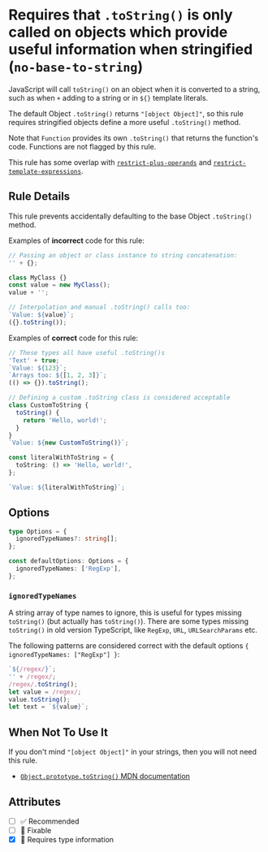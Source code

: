 # Requires that `.toString()` is only called on objects which provide useful information when stringified (`no-base-to-string`)

JavaScript will call `toString()` on an object when it is converted to a string, such as when `+` adding to a string or in `${}` template literals.

The default Object `.toString()` returns `"[object Object]"`, so this rule requires stringified objects define a more useful `.toString()` method.

Note that `Function` provides its own `.toString()` that returns the function's code.
Functions are not flagged by this rule.

This rule has some overlap with [`restrict-plus-operands`](./restrict-plus-operands.md) and [`restrict-template-expressions`](./restrict-template-expressions.md).

## Rule Details

This rule prevents accidentally defaulting to the base Object `.toString()` method.

Examples of **incorrect** code for this rule:

```ts
// Passing an object or class instance to string concatenation:
'' + {};

class MyClass {}
const value = new MyClass();
value + '';

// Interpolation and manual .toString() calls too:
`Value: ${value}`;
({}.toString());
```

Examples of **correct** code for this rule:

```ts
// These types all have useful .toString()s
'Text' + true;
`Value: ${123}`;
`Arrays too: ${[1, 2, 3]}`;
(() => {}).toString();

// Defining a custom .toString class is considered acceptable
class CustomToString {
  toString() {
    return 'Hello, world!';
  }
}
`Value: ${new CustomToString()}`;

const literalWithToString = {
  toString: () => 'Hello, world!',
};

`Value: ${literalWithToString}`;
```

## Options

```ts
type Options = {
  ignoredTypeNames?: string[];
};

const defaultOptions: Options = {
  ignoredTypeNames: ['RegExp'],
};
```

### `ignoredTypeNames`

A string array of type names to ignore, this is useful for types missing `toString()` (but actually has `toString()`).
There are some types missing `toString()` in old version TypeScript, like `RegExp`, `URL`, `URLSearchParams` etc.

The following patterns are considered correct with the default options `{ ignoredTypeNames: ["RegExp"] }`:

```ts
`${/regex/}`;
'' + /regex/;
/regex/.toString();
let value = /regex/;
value.toString();
let text = `${value}`;
```

## When Not To Use It

If you don't mind `"[object Object]"` in your strings, then you will not need this rule.

- [`Object.prototype.toString()` MDN documentation](https://developer.mozilla.org/en-US/docs/Web/JavaScript/Reference/Global_Objects/Object/toString)

## Attributes

- [ ] ✅ Recommended
- [ ] 🔧 Fixable
- [x] 💭 Requires type information
